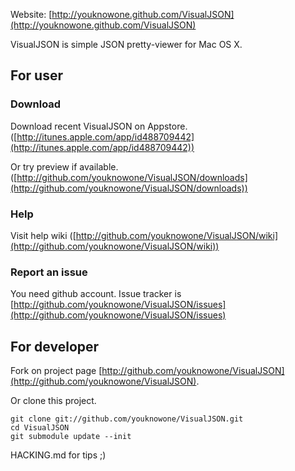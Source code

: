 Website: [http://youknowone.github.com/VisualJSON](http://youknowone.github.com/VisualJSON)

VisualJSON is simple JSON pretty-viewer for Mac OS X.

## For user
### Download
Download recent VisualJSON on Appstore. ([http://itunes.apple.com/app/id488709442](http://itunes.apple.com/app/id488709442))

Or try preview if available. ([http://github.com/youknowone/VisualJSON/downloads](http://github.com/youknowone/VisualJSON/downloads))

### Help
Visit help wiki ([http://github.com/youknowone/VisualJSON/wiki](http://github.com/youknowone/VisualJSON/wiki))

### Report an issue
You need github account. Issue tracker is [http://github.com/youknowone/VisualJSON/issues](http://github.com/youknowone/VisualJSON/issues)

## For developer
Fork on project page [http://github.com/youknowone/VisualJSON](http://github.com/youknowone/VisualJSON).

Or clone this project.
```
git clone git://github.com/youknowone/VisualJSON.git
cd VisualJSON
git submodule update --init
```

HACKING.md for tips ;)
